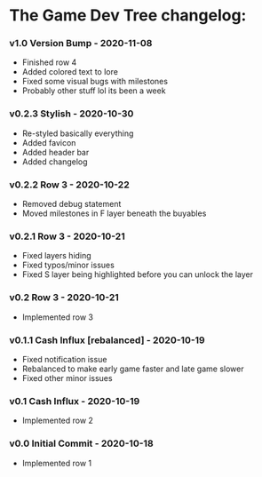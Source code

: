 # The Game Dev Tree changelog:

### v1.0 Version Bump - 2020-11-08
- Finished row 4
- Added colored text to lore
- Fixed some visual bugs with milestones
- Probably other stuff lol its been a week

### v0.2.3 Stylish - 2020-10-30
- Re-styled basically everything
- Added favicon
- Added header bar
- Added changelog

### v0.2.2 Row 3 - 2020-10-22
- Removed debug statement
- Moved milestones in F layer beneath the buyables

### v0.2.1 Row 3 - 2020-10-21
- Fixed layers hiding
- Fixed typos/minor issues
- Fixed S layer being highlighted before you can unlock the layer

### v0.2 Row 3 - 2020-10-21
- Implemented row 3

### v0.1.1 Cash Influx [rebalanced] - 2020-10-19
- Fixed notification issue
- Rebalanced to make early game faster and late game slower
- Fixed other minor issues

### v0.1 Cash Influx - 2020-10-19
- Implemented row 2

### v0.0 Initial Commit - 2020-10-18
- Implemented row 1
